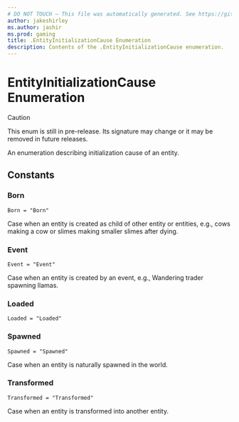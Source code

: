 ```yaml
---
# DO NOT TOUCH — This file was automatically generated. See https://github.com/mojang/minecraftapidocsgenerator to modify descriptions, examples, etc.
author: jakeshirley
ms.author: jashir
ms.prod: gaming
title: .EntityInitializationCause Enumeration
description: Contents of the .EntityInitializationCause enumeration.
---
```

# EntityInitializationCause Enumeration

> [!CAUTION]
> This enum is still in pre-release.  Its signature may change or it may be removed in future releases.

An enumeration describing initialization cause of an entity.

## Constants
### **Born**
`Born = "Born"`

Case when an entity is created as child of other entity or entities, e.g., cows making a cow or slimes making smaller slimes after dying.
### **Event**
`Event = "Event"`

Case when an entity is created by an event, e.g., Wandering trader spawning llamas.
### **Loaded**
`Loaded = "Loaded"`
### **Spawned**
`Spawned = "Spawned"`

Case when an entity is naturally spawned in the world.
### **Transformed**
`Transformed = "Transformed"`

Case when an entity is transformed into another entity.
